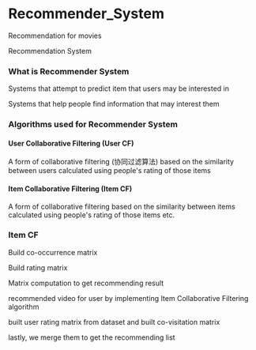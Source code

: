 # Recommender_System
Recommendation for movies

Recommendation System

<h3>What is Recommender System</h3>

Systems that attempt to predict item that users may be interested in

Systems that help people find information that may interest them

<h3>Algorithms used for Recommender System</h3>

<h4>User Collaborative Filtering (User CF)</h4>
A form of collaborative filtering (协同过滤算法) based on the similarity between users calculated using people's rating of those items
<h4>Item Collaborative Filtering (Item CF)</h4>
A form of collaborative filtering based on the similarity between items calculated using people's rating of those items
etc.


<h3>Item CF</h3>

Build co-occurrence matrix

Build rating matrix

Matrix computation to get recommending result

recommended video for user by implementing Item Collaborative Filtering algorithm

built user rating matrix from dataset and built co-visitation matrix

lastly, we merge them to get the recommending list
